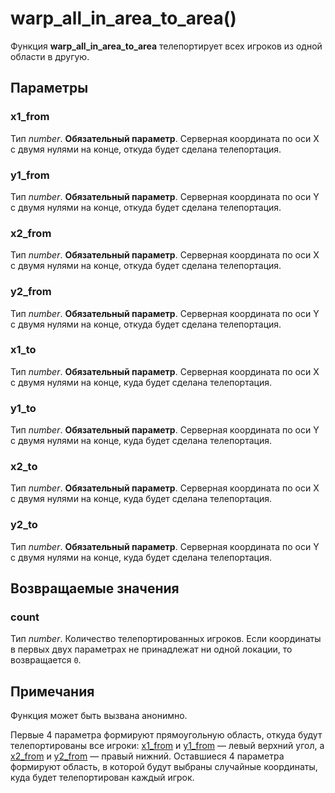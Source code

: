 # warp_all_in_area_to_area()
Функция **warp_all_in_area_to_area** телепортирует всех игроков из одной области в другую.

## Параметры
### x1_from
Тип *number*. **Обязательный параметр**. Серверная координата по оси X с двумя нулями на конце, откуда будет сделана телепортация.

### y1_from
Тип *number*. **Обязательный параметр**. Серверная координата по оси Y с двумя нулями на конце, откуда будет сделана телепортация.

### x2_from
Тип *number*. **Обязательный параметр**. Серверная координата по оси X с двумя нулями на конце, откуда будет сделана телепортация.

### y2_from
Тип *number*. **Обязательный параметр**. Серверная координата по оси Y с двумя нулями на конце, откуда будет сделана телепортация.

### x1_to
Тип *number*. **Обязательный параметр**. Серверная координата по оси X с двумя нулями на конце, куда будет сделана телепортация.

### y1_to
Тип *number*. **Обязательный параметр**. Серверная координата по оси Y с двумя нулями на конце, куда будет сделана телепортация.

### x2_to
Тип *number*. **Обязательный параметр**. Серверная координата по оси X с двумя нулями на конце, куда будет сделана телепортация.

### y2_to
Тип *number*. **Обязательный параметр**. Серверная координата по оси Y с двумя нулями на конце, куда будет сделана телепортация.

## Возвращаемые значения
### count
Тип *number*. Количество телепортированных игроков. Если координаты в первых двух параметрах не принадлежат ни одной локации, то возвращается `0`.

## Примечания
Функция может быть вызвана анонимно.

Первые 4 параметра формируют прямоугольную область, откуда будут телепортированы все игроки: [x1_from](#x1_from) и [y1_from](#y1_from) &mdash; левый верхний угол, а [x2_from](#x2_from) и [y2_from](#y2_from) &mdash; правый нижний. Оставшиеся 4 параметра формируют область, в которой будут выбраны случайные координаты, куда будет телепортирован каждый игрок.